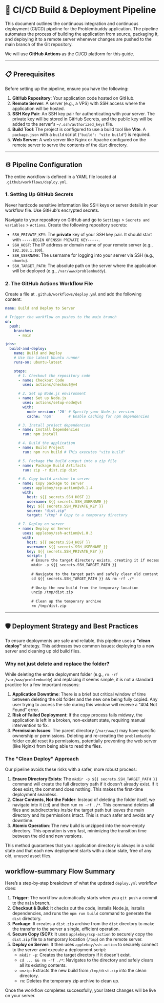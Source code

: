 # 🚀 CI/CD Build & Deployment Pipeline

This document outlines the continuous integration and continuous deployment (CI/CD) pipeline for the Problembuddy application. The pipeline automates the process of building the application from source, packaging it, and deploying it to a remote server whenever changes are pushed to the main branch of the Git repository.

We will use **GitHub Actions** as the CI/CD platform for this guide.

---

## 📋 Prerequisites

Before setting up the pipeline, ensure you have the following:

1.  **GitHub Repository**: Your application code hosted on GitHub.
2.  **Remote Server**: A server (e.g., a VPS) with SSH access where the application will be hosted.
3.  **SSH Key Pair**: An SSH key pair for authenticating with your server. The private key will be stored in GitHub Secrets, and the public key will be added to the server's `~/.ssh/authorized_keys` file.
4.  **Build Tool**: The project is configured to use a build tool like **Vite**. A `package.json` with a `build` script (`"build": "vite build"`) is required.
5.  **Web Server**: A web server like Nginx or Apache configured on the remote server to serve the contents of the `dist` directory.

---

## ⚙️ Pipeline Configuration

The entire workflow is defined in a YAML file located at `.github/workflows/deploy.yml`.

### 1. Setting Up GitHub Secrets

Never hardcode sensitive information like SSH keys or server details in your workflow file. Use GitHub's encrypted secrets.

Navigate to your repository on GitHub and go to `Settings` > `Secrets and variables` > `Actions`. Create the following repository secrets:

-   `SSH_PRIVATE_KEY`: The **private** key of your SSH key pair. It should start with `-----BEGIN OPENSSH PRIVATE KEY-----`.
-   `SSH_HOST`: The IP address or domain name of your remote server (e.g., `192.168.1.100`).
-   `SSH_USERNAME`: The username for logging into your server via SSH (e.g., `ubuntu`).
-   `SSH_TARGET_PATH`: The absolute path on the server where the application will be deployed (e.g., `/var/www/problembuddy`).

### 2. The GitHub Actions Workflow File

Create a file at `.github/workflows/deploy.yml` and add the following content:

```yaml
name: Build and Deploy to Server

# Trigger the workflow on pushes to the main branch
on:
  push:
    branches:
      - main

jobs:
  build-and-deploy:
    name: Build and Deploy
    # Use the latest Ubuntu runner
    runs-on: ubuntu-latest

    steps:
      # 1. Checkout the repository code
      - name: Checkout Code
        uses: actions/checkout@v4

      # 2. Set up Node.js environment
      - name: Set up Node.js
        uses: actions/setup-node@v4
        with:
          node-version: '20' # Specify your Node.js version
          cache: 'npm'       # Enable caching for npm dependencies

      # 3. Install project dependencies
      - name: Install Dependencies
        run: npm install

      # 4. Build the application
      - name: Build Project
        run: npm run build # This executes "vite build"

      # 5. Package the build output into a zip file
      - name: Package Build Artifacts
        run: zip -r dist.zip dist

      # 6. Copy build archive to server
      - name: Copy package to server
        uses: appleboy/scp-action@v0.1.4
        with:
          host: ${{ secrets.SSH_HOST }}
          username: ${{ secrets.SSH_USERNAME }}
          key: ${{ secrets.SSH_PRIVATE_KEY }}
          source: "dist.zip"
          target: "/tmp" # Copy to a temporary directory

      # 7. Deploy on server
      - name: Deploy on Server
        uses: appleboy/ssh-action@v1.0.3
        with:
          host: ${{ secrets.SSH_HOST }}
          username: ${{ secrets.SSH_USERNAME }}
          key: ${{ secrets.SSH_PRIVATE_KEY }}
          script: |
            # Ensure the target directory exists, creating it if necessary
            mkdir -p ${{ secrets.SSH_TARGET_PATH }}
            
            # Navigate to the target path and safely clear old content
            cd ${{ secrets.SSH_TARGET_PATH }} && rm -rf ./*
            
            # Unzip the new build from the temporary location
            unzip /tmp/dist.zip
            
            # Clean up the temporary archive
            rm /tmp/dist.zip
```

---

## 🛡️ Deployment Strategy and Best Practices

To ensure deployments are safe and reliable, this pipeline uses a **"clean deploy"** strategy. This addresses two common issues: deploying to a new server and cleaning up old build files.

### Why not just delete and replace the folder?

While deleting the entire deployment folder (e.g., `rm -rf /var/www/problembuddy`) and replacing it seems simple, it is not a standard practice for a few important reasons:

1.  **Application Downtime**: There is a brief but critical window of time between deleting the old folder and the new one being fully copied. Any user trying to access the site during this window will receive a "404 Not Found" error.
2.  **Risk of Failed Deployment**: If the copy process fails midway, the application is left in a broken, non-existent state, requiring manual intervention to fix.
3.  **Permission Issues**: The parent directory (`/var/www/`) may have specific ownership or permissions. Deleting and re-creating the `problembuddy` folder could reset its permissions, potentially preventing the web server (like Nginx) from being able to read the files.

### The "Clean Deploy" Approach

Our pipeline avoids these risks with a safer, more robust process:

1.  **Ensure Directory Exists**: The `mkdir -p ${{ secrets.SSH_TARGET_PATH }}` command will create the full directory path if it doesn't already exist. If it does exist, the command does nothing. This makes the first-time deployment seamless.
2.  **Clear Contents, Not the Folder**: Instead of deleting the folder itself, we navigate into it (`cd`) and then run `rm -rf ./*`. This command deletes all files and subdirectories *inside* the target path but leaves the main directory and its permissions intact. This is much safer and avoids any downtime.
3.  **Atomic Operation**: The new build is unzipped into the now-empty directory. This operation is very fast, minimizing the transition time between the old and new versions.

This method guarantees that your application directory is always in a valid state and that each new deployment starts with a clean slate, free of any old, unused asset files.

##  workflow-summary Flow Summary

Here’s a step-by-step breakdown of what the updated `deploy.yml` workflow does:

1.  **Trigger**: The workflow automatically starts when you `git push` a commit to the `main` branch.
2.  **Checkout & Build**: It checks out the code, installs Node.js, installs dependencies, and runs the `npm run build` command to generate the `dist` directory.
3.  **Package**: It creates a `dist.zip` archive from the `dist` directory to make the transfer to the server a single, efficient operation.
4.  **Secure Copy (SCP)**: It uses `appleboy/scp-action` to securely copy the `dist.zip` file to a temporary location (`/tmp`) on the remote server.
5.  **Deploy on Server**: It then uses `appleboy/ssh-action` to securely connect to the server and execute a deployment script:
    -   `mkdir -p`: Creates the target directory if it doesn't exist.
    -   `cd ... && rm -rf ./*`: Navigates to the directory and safely clears all its existing contents.
    -   `unzip`: Extracts the new build from `/tmp/dist.zip` into the clean directory.
    -   `rm`: Deletes the temporary zip archive to clean up.

Once the workflow completes successfully, your latest changes will be live on your server.
